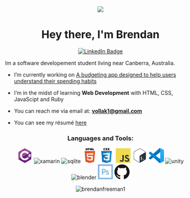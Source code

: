 <div id="header" align="center">
  <img src="https://media.giphy.com/media/xVRRDVP6lqtNQJrzN7/giphy.gif"/>
  <h1 align="center">Hey there, I'm Brendan</h1>
</div>

<div id="badges" align="center">
  <a href="https://linkedin.com/in/brendanfreeman1"><img src="https://img.shields.io/badge/LinkedIn-blue?style=for-the-badge&logo=linkedin&logoColor=white"      alt="LinkedIn Badge"/></a>
  <!--<a href="https://www.leetcode.com/v0llak"><img src="https://assets.leetcode.com/static_assets/public/webpack_bundles/images/logo-dark.e99485d9b.svg"          alt="v0llak"  height="30" width="130"/></a>-->
</div>

<div id="Bio" align="left">
  <p> </p>
  <p>
    Im a software developement student living near Canberra, Australia. 

  - I’m currently working on [A budgeting app designed to help users understand their spending habits](https://github.com/BrendanFreeman1/BudgetApp)

  - I’m in the midst of learning **Web Development** with HTML, CSS, JavaScipt and Ruby

  - You can reach me via email at: **vollak1@gmail.com**

  - You can see my résumé [here](https://docs.google.com/document/d/1TVMWf9z5JrejBx5GHzdtXQbGgI20ChGVNDYTBASnF9Q/edit?usp=sharing)
  </p>
</div>
  
<div id="Languages and Tools" align="center">
  <h3 align="center">Languages and Tools:</h3>
  <p>
    <img src="https://raw.githubusercontent.com/devicons/devicon/master/icons/csharp/csharp-original.svg" alt="csharp" width="40" height="40"/>
    <img src="https://raw.githubusercontent.com/detain/svg-logos/780f25886640cef088af994181646db2f6b1a3f8/svg/xamarin.svg" alt="xamarin" width="40"                height="40"/>
    <img src="https://www.vectorlogo.zone/logos/sqlite/sqlite-icon.svg" alt="sqlite" width="40" height="40"/>
    <img src="https://raw.githubusercontent.com/devicons/devicon/master/icons/html5/html5-original-wordmark.svg" alt="html5" width="40" height="40"/>
    <img src="https://raw.githubusercontent.com/devicons/devicon/master/icons/css3/css3-original-wordmark.svg" alt="css3" width="40" height="40"/> 
    <img src="https://raw.githubusercontent.com/devicons/devicon/master/icons/javascript/javascript-original.svg" alt="javascript" width="40" height="40"/> 
    <img src="https://raw.githubusercontent.com/devicons/devicon/1119b9f84c0290e0f0b38982099a2bd027a48bf1/icons/bash/bash-plain.svg" alt="bash" width="40"        height="40"/> 
    <img src="https://raw.githubusercontent.com/github/explore/80688e429a7d4ef2fca1e82350fe8e3517d3494d/topics/visual-studio-code/visual-studio-code.png"          alt="Visual Studio Code" width="40"/>
    <img src="https://www.vectorlogo.zone/logos/unity3d/unity3d-icon.svg" alt="unity" width="40" height="40"/>
    <img src="https://download.blender.org/branding/community/blender_community_badge_white.svg" alt="blender" width="40" height="40"/>
    <img src="https://raw.githubusercontent.com/devicons/devicon/master/icons/photoshop/photoshop-line.svg" alt="photoshop" width="40" height="40"/>
    <img src="https://raw.githubusercontent.com/github/explore/78df643247d429f6cc873026c0622819ad797942/topics/github/github.png" alt="GitHub" width="40"/>
  </p>
</div>


<div id="Stats" align="center">
  <p>
    <img src="https://github-readme-stats.vercel.app/api/top-langs?username=brendanfreeman1&show_icons=true&locale=en&layout=compact" alt="brendanfreeman1"/>
  </p>
</div>
